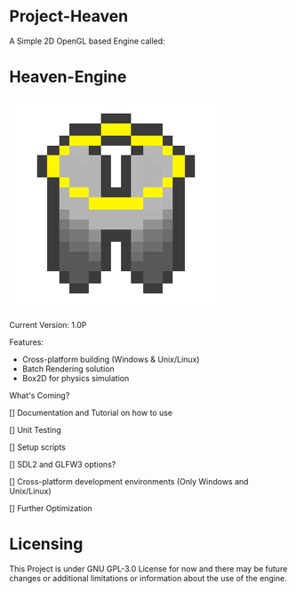 # Project-Heaven
A Simple 2D OpenGL based Engine called:
# Heaven-Engine

![](Heaven-Engine_logo.png)

Current Version: 1.0P

Features:

* Cross-platform building (Windows & Unix/Linux)
* Batch Rendering solution
* Box2D for physics simulation

What's Coming?

[] Documentation and Tutorial on how to use

[] Unit Testing 

[] Setup scripts 

[] SDL2 and GLFW3 options?

[] Cross-platform development environments (Only Windows and Unix/Linux)

[] Further Optimization

# Licensing
This Project is under GNU GPL-3.0 License for now and there may be future changes or additional limitations or information about the use of the engine.
